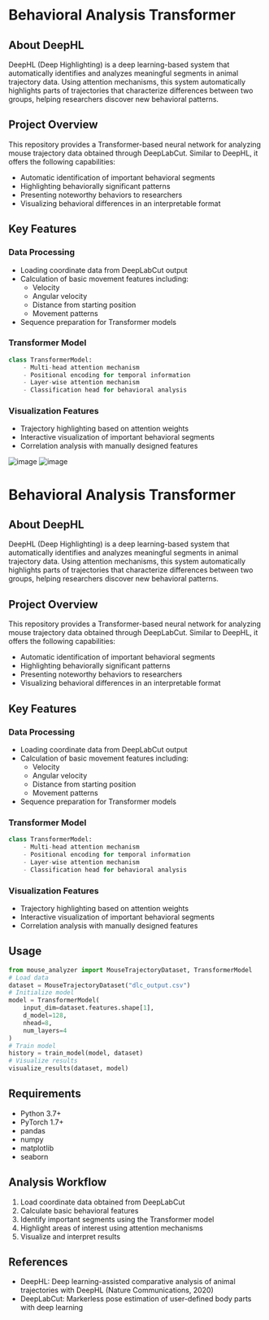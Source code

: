 # Behavioral Analysis Transformer

## About DeepHL
DeepHL (Deep Highlighting) is a deep learning-based system that automatically identifies and analyzes meaningful segments in animal trajectory data. Using attention mechanisms, this system automatically highlights parts of trajectories that characterize differences between two groups, helping researchers discover new behavioral patterns.

## Project Overview
This repository provides a Transformer-based neural network for analyzing mouse trajectory data obtained through DeepLabCut. Similar to DeepHL, it offers the following capabilities:
* Automatic identification of important behavioral segments
* Highlighting behaviorally significant patterns
* Presenting noteworthy behaviors to researchers
* Visualizing behavioral differences in an interpretable format

## Key Features

### Data Processing
- Loading coordinate data from DeepLabCut output
- Calculation of basic movement features including:
  - Velocity
  - Angular velocity
  - Distance from starting position
  - Movement patterns
- Sequence preparation for Transformer models

### Transformer Model
```python
class TransformerModel:
    - Multi-head attention mechanism
    - Positional encoding for temporal information
    - Layer-wise attention mechanism
    - Classification head for behavioral analysis
```

### Visualization Features
* Trajectory highlighting based on attention weights
* Interactive visualization of important behavioral segments
* Correlation analysis with manually designed features

![image](https://github.com/user-attachments/assets/825c9ee4-926d-49e2-b0ff-4955de5dcc1c)
![image](https://github.com/user-attachments/assets/a0ac3148-615c-45ea-889f-87a17af29981)


# Behavioral Analysis Transformer

## About DeepHL
DeepHL (Deep Highlighting) is a deep learning-based system that automatically identifies and analyzes meaningful segments in animal trajectory data. Using attention mechanisms, this system automatically highlights parts of trajectories that characterize differences between two groups, helping researchers discover new behavioral patterns.

## Project Overview
This repository provides a Transformer-based neural network for analyzing mouse trajectory data obtained through DeepLabCut. Similar to DeepHL, it offers the following capabilities:
* Automatic identification of important behavioral segments
* Highlighting behaviorally significant patterns
* Presenting noteworthy behaviors to researchers
* Visualizing behavioral differences in an interpretable format

## Key Features

### Data Processing
- Loading coordinate data from DeepLabCut output
- Calculation of basic movement features including:
  - Velocity
  - Angular velocity
  - Distance from starting position
  - Movement patterns
- Sequence preparation for Transformer models

### Transformer Model
```python
class TransformerModel:
    - Multi-head attention mechanism
    - Positional encoding for temporal information
    - Layer-wise attention mechanism
    - Classification head for behavioral analysis
```

### Visualization Features
* Trajectory highlighting based on attention weights
* Interactive visualization of important behavioral segments
* Correlation analysis with manually designed features

## Usage
```python
from mouse_analyzer import MouseTrajectoryDataset, TransformerModel
# Load data
dataset = MouseTrajectoryDataset("dlc_output.csv")
# Initialize model
model = TransformerModel(
    input_dim=dataset.features.shape[1],
    d_model=128,
    nhead=8,
    num_layers=4
)
# Train model
history = train_model(model, dataset)
# Visualize results
visualize_results(dataset, model)
```

## Requirements
* Python 3.7+
* PyTorch 1.7+
* pandas
* numpy
* matplotlib
* seaborn

## Analysis Workflow
1. Load coordinate data obtained from DeepLabCut
2. Calculate basic behavioral features
3. Identify important segments using the Transformer model
4. Highlight areas of interest using attention mechanisms
5. Visualize and interpret results

## References
- DeepHL: Deep learning-assisted comparative analysis of animal trajectories with DeepHL (Nature Communications, 2020)
- DeepLabCut: Markerless pose estimation of user-defined body parts with deep learning




